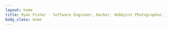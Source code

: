 ```yaml
---
layout: home
title: Ryan Fisher - Software Engineer, Hacker, Hobbyist Photographer, Couch Philosopher
body_class: home
---
```

